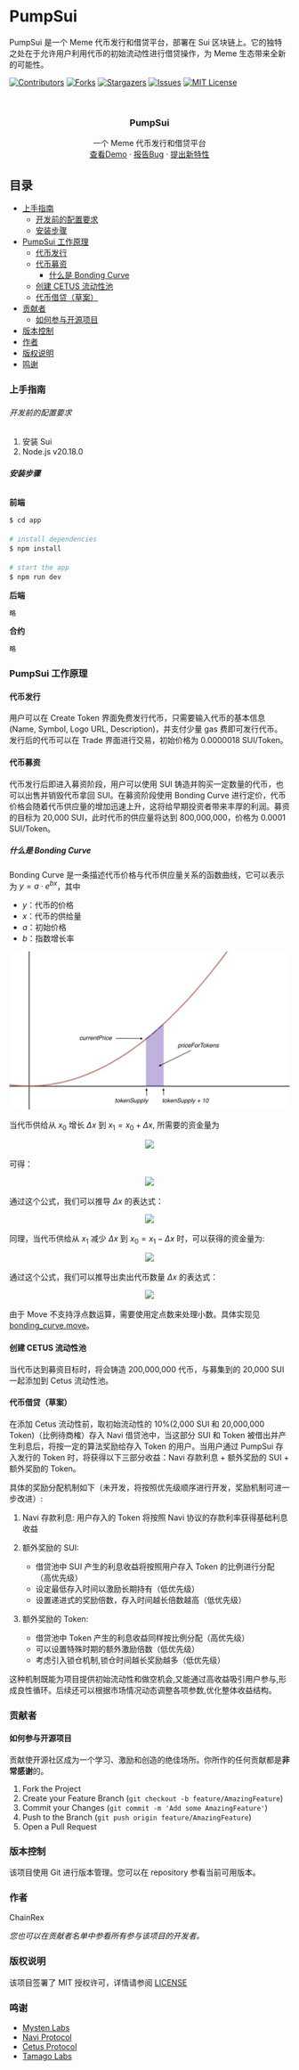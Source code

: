 # PumpSui

PumpSui 是一个 Meme 代币发行和借贷平台，部署在 Sui 区块链上。它的独特之处在于允许用户利用代币的初始流动性进行借贷操作，为 Meme 生态带来全新的可能性。

<!-- PROJECT SHIELDS -->

[![Contributors][contributors-shield]][contributors-url]
[![Forks][forks-shield]][forks-url]
[![Stargazers][stars-shield]][stars-url]
[![Issues][issues-shield]][issues-url]
[![MIT License][license-shield]][license-url]

<!-- PROJECT LOGO -->
<br />

<p align="center">
  <h3 align="center">PumpSui</h3>
  <p align="center">
    一个 Meme 代币发行和借贷平台
    <br />
    <a href="http://pumpsui.org">查看Demo</a>
    ·
    <a href="https://github.com/ChainRex/pumpsui/issues">报告Bug</a>
    ·
    <a href="https://github.com/ChainRex/pumpsui/issues">提出新特性</a>
  </p>
</p>

## 目录

- [上手指南](#上手指南)
  - [开发前的配置要求](#开发前的配置要求)
  - [安装步骤](#安装步骤)
- [PumpSui 工作原理](#pumpsui-工作原理)
  - [代币发行](#代币发行)
  - [代币募资](#代币募资)
    - [什么是 Bonding Curve](#什么是-bonding-curve)
  - [创建 CETUS 流动性池](#创建-cetus-流动性池)
  - [代币借贷（草案）](#代币借贷草案)
- [贡献者](#贡献者)
  - [如何参与开源项目](#如何参与开源项目)
- [版本控制](#版本控制)
- [作者](#作者)
- [版权说明](#版权说明)
- [鸣谢](#鸣谢)

### 上手指南

###### 开发前的配置要求

1. 安装 Sui
2. Node.js v20.18.0

###### **安装步骤**

**前端**

```sh
$ cd app

# install dependencies
$ npm install

# start the app
$ npm run dev
```

**后端**

```sh
略
```

**合约**

```sh
略
```

<!-- ### 文件目录说明

eg:

```
filetree
├── ARCHITECTURE.md
├── LICENSE.txt
├── README.md
├── /account/
├── /bbs/
├── /docs/
│  ├── /rules/
│  │  ├── backend.txt
│  │  └── frontend.txt
├── manage.py
├── /oa/
├── /static/
├── /templates/
├── useless.md
└── /util/

```

### 开发的架构

请阅读[ARCHITECTURE.md](https://github.com/ChainRex/pumpsui/blob/master/ARCHITECTURE.md) 查阅为该项目的架构。

### 部署

暂无

### 使用到的框架

- [xxxxxxx](https://getbootstrap.com)
- [xxxxxxx](https://jquery.com)
- [xxxxxxx](https://laravel.com) -->

### PumpSui 工作原理

#### 代币发行

用户可以在 Create Token 界面免费发行代币，只需要输入代币的基本信息(Name, Symbol, Logo URL, Description)，并支付少量 gas 费即可发行代币。发行后的代币可以在 Trade 界面进行交易，初始价格为 0.0000018 SUI/Token。

#### 代币募资

代币发行后即进入募资阶段，用户可以使用 SUI 铸造并购买一定数量的代币，也可以出售并销毁代币拿回 SUI。在募资阶段使用 Bonding Curve 进行定价，代币价格会随着代币供应量的增加迅速上升，这将给早期投资者带来丰厚的利润。募资的目标为 20,000 SUI，此时代币的供应量将达到 800,000,000，价格为 0.0001 SUI/Token。

##### 什么是 Bonding Curve

Bonding Curve 是一条描述代币价格与代币供应量关系的函数曲线，它可以表示为 $y=a \cdot e^{bx}$，其中

- $y$：代币的价格
- $x$：代币的供给量
- $a$：初始价格
- $b$：指数增长率

![Bonding Curve](imgs/bonding_curve.png)

当代币供给从 $x_0$ 增长 $\Delta x$ 到 $x_1=x_0+\Delta x$, 所需要的资金量为

<div align="center">
<img src="https://latex.codecogs.com/svg.latex?\Delta%20y%20=%20\int_{x_0}^{x_1}%20a%20\cdot%20e^{b%20\cdot%20x}%20\,%20dx" />
</div>

可得：

<div align="center">
<img src="https://latex.codecogs.com/svg.latex?\Delta%20y%20=%20\frac{a%20\cdot%20\left(e^{b%20\cdot%20(x_0+\Delta%20x)}%20-%20e^{b%20\cdot%20x_0}\right)}{b}" />
</div>

通过这个公式，我们可以推导 $\Delta x$ 的表达式：

<div align="center">
<img src="https://latex.codecogs.com/svg.latex?\begin{align}\Delta%20y%20&=%20\frac{a%20\cdot%20\left(e^{b%20\cdot%20(x_0%20+%20\Delta%20x)}%20-%20e^{b%20\cdot%20x_0}\right)}{b}\\\frac{b%20\cdot%20\Delta%20y}{a}%20&=%20e^{b%20\cdot%20(x_0%20+%20\Delta%20x)}%20-%20e^{b%20\cdot%20x_0}\\%20\frac{b%20\cdot%20\Delta%20y}{a}%20+%20e^{b%20\cdot%20x_0}%20&=e^{b%20\cdot%20(x_0%20+%20\Delta%20x)}%20\\b%20\cdot%20(x_0%20+%20\Delta%20x)%20&=%20\ln\left(\frac{b%20\cdot%20\Delta%20y}{a}%20+%20e^{b%20\cdot%20x_0}\right)\\\Delta%20x%20&=%20\frac{1}{b}%20\cdot%20\ln\left(\frac{b%20\cdot%20\Delta%20y}{a}%20+%20e^{b%20\cdot%20x_0}\right)%20-%20x_0\end{align}" />
</div>

同理，当代币供给从 $x_1$ 减少 $\Delta x$ 到 $x_0=x_1-\Delta x$ 时，可以获得的资金量为:

<div align="center">
<img src="https://latex.codecogs.com/svg.latex?\Delta%20y%20=%20\frac{a%20\cdot%20\left(e^{b%20\cdot%20x_1}%20-%20e^{b%20\cdot%20(x_1-\Delta%20x)}\right)}{b}" />
</div>

通过这个公式，我们可以推导出卖出代币数量 $\Delta x$ 的表达式：

<div align="center">
<img src="https://latex.codecogs.com/svg.latex?\begin{align}\Delta%20y%20&=%20\frac{a%20\cdot%20\left(e^{b%20\cdot%20x_1}%20-%20e^{b%20\cdot%20(x_1-\Delta%20x)}\right)}{b}\\\frac{b%20\cdot%20\Delta%20y}{a}%20&=%20e^{b%20\cdot%20x_1}%20-%20e^{b%20\cdot%20(x_1-\Delta%20x)}\\e^{b%20\cdot%20(x_1-\Delta%20x)}%20&=%20e^{b%20\cdot%20x_1}%20-%20\frac{b%20\cdot%20\Delta%20y}{a}\\b%20\cdot%20(x_1-\Delta%20x)%20&=%20\ln\left(e^{b%20\cdot%20x_1}%20-%20\frac{b%20\cdot%20\Delta%20y}{a}\right)\\\Delta%20x%20&=%20x_1%20-%20\frac{1}{b}%20\cdot%20\ln\left(e^{b%20\cdot%20x_1}%20-%20\frac{b%20\cdot%20\Delta%20y}{a}\right)\end{align}" />
</div>

由于 Move 不支持浮点数运算，需要使用定点数来处理小数。具体实现见[bonding_curve.move](contracts/pumpsui/sources/bonding_curve.move)。

#### 创建 CETUS 流动性池

当代币达到募资目标时，将会铸造 200,000,000 代币，与募集到的 20,000 SUI 一起添加到 Cetus 流动性池。

#### 代币借贷（草案）

在添加 Cetus 流动性前，取初始流动性的 10%(2,000 SUI 和 20,000,000 Token)（比例待商榷）存入 Navi 借贷池中，当这部分 SUI 和 Token 被借出并产生利息后，将按一定的算法奖励给存入 Token 的用户。当用户通过 PumpSui 存入发行的 Token 时，将获得以下三部分收益：Navi 存款利息 + 额外奖励的 SUI + 额外奖励的 Token。

具体的奖励分配机制如下（未开发，将按照优先级顺序进行开发，奖励机制可进一步改进）:

1. Navi 存款利息: 用户存入的 Token 将按照 Navi 协议的存款利率获得基础利息收益

2. 额外奖励的 SUI:

   - 借贷池中 SUI 产生的利息收益将按照用户存入 Token 的比例进行分配（高优先级）
   - 设定最低存入时间以激励长期持有（低优先级）
   - 设置递进式的奖励倍数，存入时间越长倍数越高（低优先级）

3. 额外奖励的 Token:
   - 借贷池中 Token 产生的利息收益同样按比例分配（高优先级）
   - 可以设置特殊时期的额外激励倍数（低优先级）
   - 考虑引入锁仓机制,锁仓时间越长奖励越多（低优先级）

这种机制既能为项目提供初始流动性和做空机会,又能通过高收益吸引用户参与,形成良性循环。后续还可以根据市场情况动态调整各项参数,优化整体收益结构。

### 贡献者

<!-- 请阅读**CONTRIBUTING.md** 查阅为该项目做出贡献的开发者。 -->

#### 如何参与开源项目

贡献使开源社区成为一个学习、激励和创造的绝佳场所。你所作的任何贡献都是**非常感谢**的。

1. Fork the Project
2. Create your Feature Branch (`git checkout -b feature/AmazingFeature`)
3. Commit your Changes (`git commit -m 'Add some AmazingFeature'`)
4. Push to the Branch (`git push origin feature/AmazingFeature`)
5. Open a Pull Request

### 版本控制

该项目使用 Git 进行版本管理。您可以在 repository 参看当前可用版本。

### 作者

ChainRex

_您也可以在贡献者名单中参看所有参与该项目的开发者。_

### 版权说明

该项目签署了 MIT 授权许可，详情请参阅 [LICENSE](https://github.com/ChainRex/pumpsui/blob/master/LICENSE)

### 鸣谢

- [Mysten Labs](https://github.com/MystenLabs)
- [Navi Protocol](https://github.com/naviprotocol)
- [Cetus Protocol](https://github.com/CetusProtocol)
- [Tamago Labs](https://github.com/tamago-labs)
<!-- links -->

[your-project-path]: ChainRex/pumpsui
[contributors-shield]: https://img.shields.io/github/contributors/ChainRex/pumpsui.svg?style=flat-square
[contributors-url]: https://github.com/ChainRex/pumpsui/contributors
[forks-shield]: https://img.shields.io/github/forks/ChainRex/pumpsui.svg?style=flat-square
[forks-url]: https://github.com/ChainRex/pumpsui/network/members
[stars-shield]: https://img.shields.io/github/stars/ChainRex/pumpsui.svg?style=flat-square
[stars-url]: https://github.com/ChainRex/pumpsui/stargazers
[issues-shield]: https://img.shields.io/github/issues/ChainRex/pumpsui.svg?style=flat-square
[issues-url]: https://img.shields.io/github/issues/ChainRex/pumpsui.svg
[license-shield]: https://img.shields.io/github/license/ChainRex/pumpsui.svg?style=flat-square
[license-url]: https://github.com/ChainRex/pumpsui/blob/master/LICENSE
